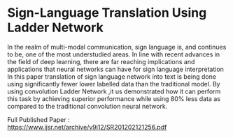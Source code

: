 # Sign-Language Translation Using Ladder Network

In the realm of multi-modal communication, sign language is, and continues to be, one of the most understudied areas. In
line with recent advances in the field of deep learning, there are far reaching implications and applications that neural networks can
have for sign language interpretation In this paper translation of sign language network into text is being done using significantly
fewer lower labelled data than the traditional model. By using convolution Ladder Network ,it us demonstrated how it can perform this
task by achieving superior performance while using 80% less data as compared to the traditional convolution neural network.

Full Published Paper : https://www.ijsr.net/archive/v9i12/SR201202121256.pdf
